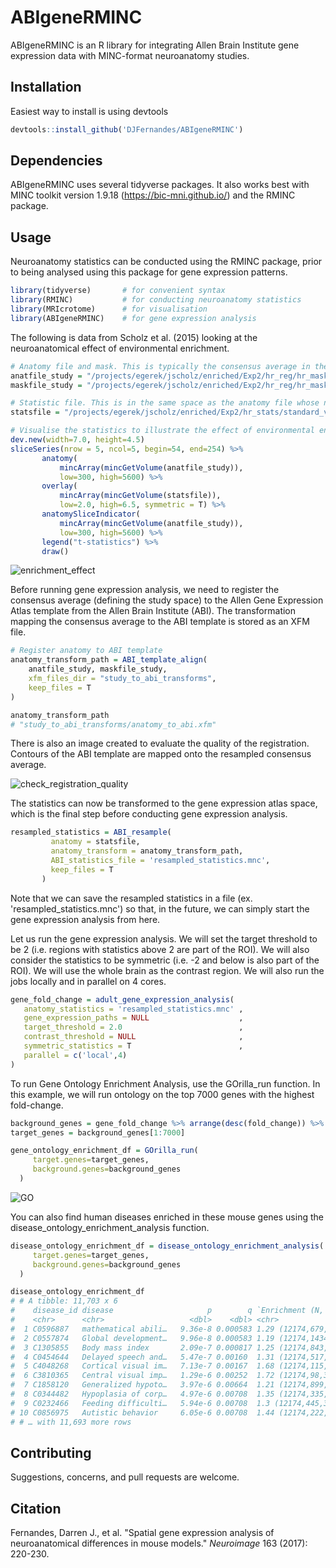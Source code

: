 # ABIgeneRMINC

ABIgeneRMINC is an R library for integrating Allen Brain Institute gene expression data with MINC-format neuroanatomy studies.



## Installation

Easiest way to install is using devtools

```R
devtools::install_github('DJFernandes/ABIgeneRMINC')
```



## Dependencies

ABIgeneRMINC uses several tidyverse packages. It also works best with MINC toolkit version 1.9.18 (https://bic-mni.github.io/) and the RMINC package. 

## Usage

Neuroanatomy statistics can be conducted using the RMINC package, prior to being analysed using this package for gene expression patterns. 

```R
library(tidyverse)       # for convenient syntax
library(RMINC)           # for conducting neuroanatomy statistics
library(MRIcrotome)      # for visualisation
library(ABIgeneRMINC)    # for gene expression analysis
```



The following is data from Scholz et al. (2015) looking at the neuroanatomical effect of environmental enrichment. 

```R
# Anatomy file and mask. This is typically the consensus average in the study
anatfile_study = "/projects/egerek/jscholz/enriched/Exp2/hr_reg/hr_masks/template.mnc"
maskfile_study = "/projects/egerek/jscholz/enriched/Exp2/hr_reg/hr_masks/mask_dil.mnc"

# Statistic file. This is in the same space as the anatomy file whose numerical value at each voxel represents a quantity of statistical interest (i.e. t-statistic)
statsfile = "/projects/egerek/jscholz/enriched/Exp2/hr_stats/standard_vs_maze_0.2_tvalue-conditionMaze.mnc"

# Visualise the statistics to illustrate the effect of environmental enrichment on the mouse brain.
dev.new(width=7.0, height=4.5)
sliceSeries(nrow = 5, ncol=5, begin=54, end=254) %>%
       anatomy(
           mincArray(mincGetVolume(anatfile_study)), 
           low=300, high=5600) %>%
       overlay(
           mincArray(mincGetVolume(statsfile)), 
           low=2.0, high=6.5, symmetric = T) %>%
       anatomySliceIndicator(
           mincArray(mincGetVolume(anatfile_study)), 
           low=300, high=5600) %>% 
       legend("t-statistics") %>%
       draw()
```

![enrichment_effect](https://wiki.mouseimaging.ca/download/attachments/10650346/enrichment_effect.png?version=2&modificationDate=1626296216408&api=v2)



Before running gene expression analysis, we need to register the consensus average (defining the study space) to the Allen Gene Expression Atlas template from the Allen Brain Institute (ABI). The transformation mapping the consensus average to the ABI template is stored as an XFM file.

```R
# Register anatomy to ABI template
anatomy_transform_path = ABI_template_align(
    anatfile_study, maskfile_study,
    xfm_files_dir = "study_to_abi_transforms", 
    keep_files = T
) 

anatomy_transform_path
# "study_to_abi_transforms/anatomy_to_abi.xfm"
```



There is also an image created to evaluate the quality of the registration. Contours of the ABI template are mapped onto the resampled consensus average. 

![check_registration_quality](https://wiki.mouseimaging.ca/download/attachments/10650346/check_registration_quality.png?version=1&modificationDate=1626296283407&api=v2)



The statistics can now be transformed to the gene expression atlas space, which is the final step before conducting gene expression analysis. 

```R
resampled_statistics = ABI_resample(
         anatomy = statsfile, 
         anatomy_transform = anatomy_transform_path, 
         ABI_statistics_file = 'resampled_statistics.mnc',
         keep_files = T
       ) 
```

Note that we can save the resampled statistics in a file (ex. 'resampled_statistics.mnc') so that, in the future, we can simply start the gene expression analysis from here. 

Let us run the gene expression analysis. We will set the target threshold to be 2 (i.e. regions with statistics above 2 are part of the ROI). We will also consider the statistics to be symmetric (i.e. -2 and below is also part of the ROI). We will use the whole brain as the contrast region. We will also run the jobs locally and in parallel on 4 cores. 

```R
gene_fold_change = adult_gene_expression_analysis(
   anatomy_statistics = 'resampled_statistics.mnc' ,
   gene_expression_paths = NULL                    ,
   target_threshold = 2.0                          ,
   contrast_threshold = NULL                       ,
   symmetric_statistics = T                        ,
   parallel = c('local',4)
)
```



To run Gene Ontology Enrichment Analysis, use the GOrilla_run function. In this example, we will run ontology on the top 7000 genes with the highest fold-change. 

```R
background_genes = gene_fold_change %>% arrange(desc(fold_change)) %>% pull(acronym)
target_genes = background_genes[1:7000]

gene_ontology_enrichment_df = GOrilla_run(
     target.genes=target_genes,
     background.genes=background_genes
  )
```

![GO](https://wiki.mouseimaging.ca/download/attachments/10650346/GO.png?version=1&modificationDate=1626296493857&api=v2)

You can also find human diseases enriched in these mouse genes using the disease_ontology_enrichment_analysis function.

```R
disease_ontology_enrichment_df = disease_ontology_enrichment_analysis(
     target.genes=target_genes,
     background.genes=background_genes
  )

disease_ontology_enrichment_df
# # A tibble: 11,703 x 6
#    disease_id disease                     p        q `Enrichment (N, B,… Genes  
#    <chr>      <chr>                   <dbl>    <dbl> <chr>               <list> 
#  1 C0596887   mathematical abili…   9.36e-8 0.000583 1.29 (12174,679,39… <chr […
#  2 C0557874   Global development…   9.96e-8 0.000583 1.19 (12174,1434,3… <chr […
#  3 C1305855   Body mass index       2.09e-7 0.000817 1.25 (12174,843,39… <chr […
#  4 C0454644   Delayed speech and…   5.47e-7 0.00160  1.31 (12174,517,39… <chr […
#  5 C4048268   Cortical visual im…   7.13e-7 0.00167  1.68 (12174,115,39… <chr […
#  6 C3810365   Central visual imp…   1.29e-6 0.00252  1.72 (12174,98,397… <chr […
#  7 C1858120   Generalized hypoto…   3.97e-6 0.00664  1.21 (12174,899,39… <chr […
#  8 C0344482   Hypoplasia of corp…   4.97e-6 0.00708  1.35 (12174,335,39… <chr […
#  9 C0232466   Feeding difficulti…   5.94e-6 0.00708  1.3 (12174,445,397… <chr […
# 10 C0856975   Autistic behavior     6.05e-6 0.00708  1.44 (12174,222,39… <chr […
# # … with 11,693 more rows
```



## Contributing
Suggestions, concerns, and pull requests are welcome. 



## Citation

Fernandes, Darren J., et al. "Spatial gene expression analysis of neuroanatomical differences in mouse models." *Neuroimage* 163 (2017): 220-230.
